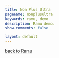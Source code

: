 ```yaml
---
title: Non Plus Ultra
pagename: nonplusultra
keywords: ramu, demo
description: Ramu demo.
show-comments: false

layout: default
---
```

[back to Ramu](../)   
<script type="text/javascript" src="../ramu-0.7a.js"></script>
<script type="text/javascript" src="game.js"></script>
<script> addCanvasOnMain(); </script>
